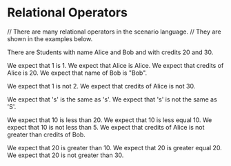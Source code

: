 # Relational Operators

// There are many relational operators in the scenario language.
// They are shown in the examples below.

There are Students with name Alice and Bob and with credits 20 and 30. 

We expect that 1 is 1.
We expect that Alice is Alice.
We expect that credits of Alice is 20.
We expect that name of Bob is "Bob".

We expect that 1 is not 2.
We expect that credits of Alice is not 30.

We expect that 's' is the same as 's'.
We expect that 's' is not the same as 'S'.

We expect that 10 is less than 20.
We expect that 10 is less equal 10.
We expect that 10 is not less than 5.
We expect that credits of Alice is not greater than credits of Bob. 

We expect that 20 is greater than 10.
We expect that 20 is greater equal 20.
We expect that 20 is not greater than 30.

